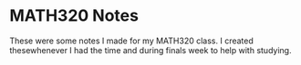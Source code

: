 # MATH320 Notes

These were some notes I made for my MATH320 class. I created thesewhenever I had the time and during finals week to help with studying.
